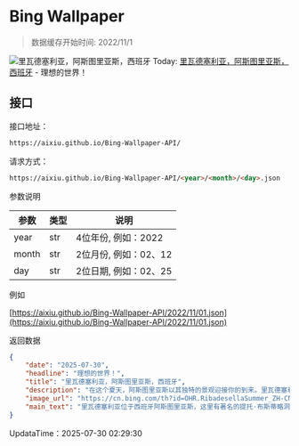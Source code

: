 # Bing Wallpaper

> 数据缓存开始时间: 2022/11/1

![里瓦德塞利亚，阿斯图里亚斯，西班牙](https://cn.bing.com/th?id=OHR.RibadesellaSummer_ZH-CN4852547359_1920x1080.webp)
Today: [里瓦德塞利亚，阿斯图里亚斯，西班牙](https://cn.bing.com/th?id=OHR.RibadesellaSummer_ZH-CN4852547359_1920x1080.webp) - 理想的世界！

## 接口

接口地址：

```html
https://aixiu.github.io/Bing-Wallpaper-API/
```

请求方式：

```html
https://aixiu.github.io/Bing-Wallpaper-API/<year>/<month>/<day>.json
```

参数说明

| 参数 | 类型 | 说明 |
| - | - | - |
| year | str | 4位年份, 例如：2022 |
| month | str | 2位月份, 例如：02、12 |
| day | str | 2位日期, 例如：02、25 |

例如

[https://aixiu.github.io/Bing-Wallpaper-API/2022/11/01.json](https://aixiu.github.io/Bing-Wallpaper-API/2022/11/01.json)

返回数据

```json
{
    "date": "2025-07-30",
    "headline": "理想的世界！",
    "title": "里瓦德塞利亚，阿斯图里亚斯，西班牙",
    "description": "在这个夏天，阿斯图里亚斯以其独特的景观迎接你的到来。里瓦德塞利亚崎岖壮丽的海岸线分布着圣玛丽娜和瓜达米亚等海滩，海与山在此交汇，勾勒出独一无二的景观。附近的世界遗产提托·布斯蒂略洞穴，洞壁画距今已有14000多年，为你开启一段跨越时空的探索之旅。",
    "image_url": "https://cn.bing.com/th?id=OHR.RibadesellaSummer_ZH-CN4852547359_1920x1080.webp",
    "main_text": "里瓦德塞利亚位于西班牙阿斯图里亚斯，这里有著名的提托·布斯蒂略洞穴，该洞因史前动物与人物岩画而闻名，被列入联合国教科文组织世界遗产“西班牙北部旧石器时代洞穴艺术”。"
}
```

UpdataTime：2025-07-30 02:29:30
